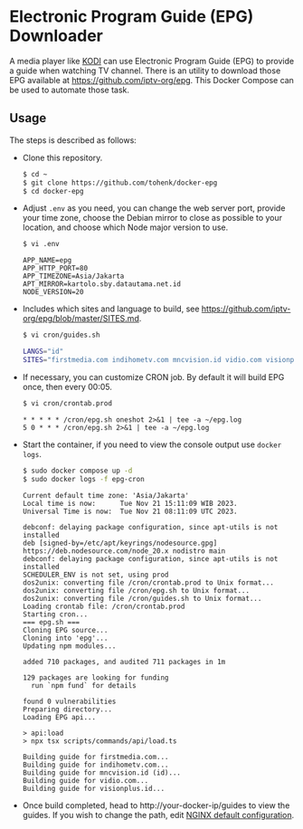 # Electronic Program Guide (EPG) Downloader

A media player like [KODI](https://kodi.tv) can use Electronic Program Guide
(EPG) to provide a guide when watching TV channel. There is an utility to
download those EPG available at https://github.com/iptv-org/epg. This Docker
Compose can be used to automate those task.

## Usage

The steps is described as follows:

* Clone this repository.

  ```sh
  $ cd ~
  $ git clone https://github.com/tohenk/docker-epg
  $ cd docker-epg
  ```

* Adjust `.env` as you need, you can change the web server port, provide your
  time zone,  choose the Debian mirror to close as possible to your location,
  and choose which Node major version to use.

  ```sh
  $ vi .env
  ```

  ```
  APP_NAME=epg
  APP_HTTP_PORT=80
  APP_TIMEZONE=Asia/Jakarta
  APT_MIRROR=kartolo.sby.datautama.net.id
  NODE_VERSION=20
  ```

* Includes which sites and language to build, see https://github.com/iptv-org/epg/blob/master/SITES.md.

  ```sh
  $ vi cron/guides.sh
  ```

  ```sh
  LANGS="id"
  SITES="firstmedia.com indihometv.com mncvision.id vidio.com visionplus.id"
  ```

* If necessary, you can customize CRON job. By default it will build EPG once, then every 00:05.

  ```sh
  $ vi cron/crontab.prod
  ```

  ```
  * * * * * /cron/epg.sh oneshot 2>&1 | tee -a ~/epg.log
  5 0 * * * /cron/epg.sh 2>&1 | tee -a ~/epg.log
  ```

* Start the container, if you need to view the console output use `docker logs`.

  ```sh
  $ sudo docker compose up -d
  $ sudo docker logs -f epg-cron
  ```

  ```
  Current default time zone: 'Asia/Jakarta'
  Local time is now:      Tue Nov 21 15:11:09 WIB 2023.
  Universal Time is now:  Tue Nov 21 08:11:09 UTC 2023.

  debconf: delaying package configuration, since apt-utils is not installed
  deb [signed-by=/etc/apt/keyrings/nodesource.gpg] https://deb.nodesource.com/node_20.x nodistro main
  debconf: delaying package configuration, since apt-utils is not installed
  SCHEDULER_ENV is not set, using prod
  dos2unix: converting file /cron/crontab.prod to Unix format...
  dos2unix: converting file /cron/epg.sh to Unix format...
  dos2unix: converting file /cron/guides.sh to Unix format...
  Loading crontab file: /cron/crontab.prod
  Starting cron...
  === epg.sh ===
  Cloning EPG source...
  Cloning into 'epg'...
  Updating npm modules...

  added 710 packages, and audited 711 packages in 1m

  129 packages are looking for funding
    run `npm fund` for details

  found 0 vulnerabilities
  Preparing directory...
  Loading EPG api...

  > api:load
  > npx tsx scripts/commands/api/load.ts

  Building guide for firstmedia.com...
  Building guide for indihometv.com...
  Building guide for mncvision.id (id)...
  Building guide for vidio.com...
  Building guide for visionplus.id...
  ```
* Once build completed, head to http://your-docker-ip/guides to view the guides.
  If you wish to change the path, edit [NGINX default configuration](/templates/default.conf.template).
